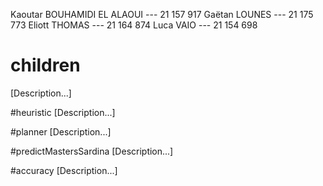 Kaoutar BOUHAMIDI EL ALAOUI --- 21 157 917 
 Gaëtan LOUNES --- 21 175 773
 Eliott THOMAS --- 21 164 874
 Luca VAIO --- 21 154 698
 
# children
[Description...]

#heuristic
[Description...]

#planner
[Description...]

#predictMastersSardina
[Description...]

#accuracy
[Description...]
